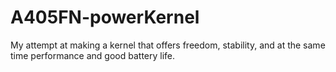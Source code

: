 # A405FN-powerKernel
My attempt at making a kernel that offers freedom, stability, and at the same time performance and good battery life.
